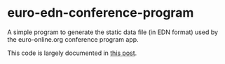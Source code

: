 # euro-edn-conference-program
A simple program to generate the static data file  (in EDN format) used by the euro-online.org conference program app.

This code is largely documented in [this post](https://bfortz.github.io/Program-Page-Part-2/).
